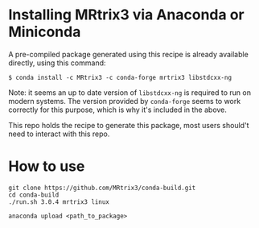 # Installing MRtrix3 via Anaconda or Miniconda

A pre-compiled package generated using this recipe is already available
directly, using this command:
```
$ conda install -c MRtrix3 -c conda-forge mrtrix3 libstdcxx-ng
```

Note: it seems an up to date version of `libstdcxx-ng` is required to run on modern
systems. The version provided by `conda-forge` seems to work correctly for this
purpose, which is why it's included in the above.

This repo holds the recipe to generate this package, most users should't need
to interact with this repo. 

# How to use

```
git clone https://github.com/MRtrix3/conda-build.git
cd conda-build
./run.sh 3.0.4 mrtrix3 linux

anaconda upload <path_to_package>
```


